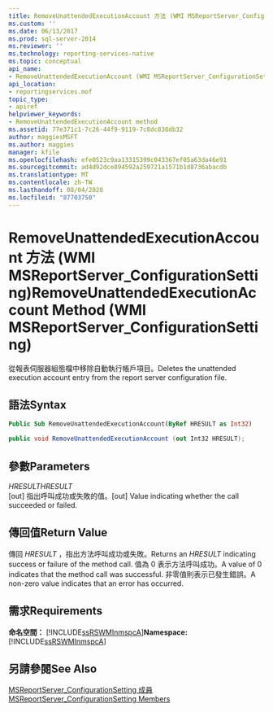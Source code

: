 ```yaml
---
title: RemoveUnattendedExecutionAccount 方法 (WMI MSReportServer_ConfigurationSetting) |Microsoft Docs
ms.custom: ''
ms.date: 06/13/2017
ms.prod: sql-server-2014
ms.reviewer: ''
ms.technology: reporting-services-native
ms.topic: conceptual
api_name:
- RemoveUnattendedExecutionAccount (WMI MSReportServer_ConfigurationSetting Class)
api_location:
- reportingservices.mof
topic_type:
- apiref
helpviewer_keywords:
- RemoveUnattendedExecutionAccount method
ms.assetid: 77e371c1-7c26-44f9-9119-7c8dc838db32
author: maggiesMSFT
ms.author: maggies
manager: kfile
ms.openlocfilehash: efe0523c9aa13315399c043367ef05a63da46e91
ms.sourcegitcommit: ad4d92dce894592a259721a1571b1d8736abacdb
ms.translationtype: MT
ms.contentlocale: zh-TW
ms.lasthandoff: 08/04/2020
ms.locfileid: "87703750"
---
```

# <a name="removeunattendedexecutionaccount-method-wmi-msreportserver_configurationsetting"></a><span data-ttu-id="ca9c7-102">RemoveUnattendedExecutionAccount 方法 (WMI MSReportServer_ConfigurationSetting)</span><span class="sxs-lookup"><span data-stu-id="ca9c7-102">RemoveUnattendedExecutionAccount Method (WMI MSReportServer_ConfigurationSetting)</span></span>
  <span data-ttu-id="ca9c7-103">從報表伺服器組態檔中移除自動執行帳戶項目。</span><span class="sxs-lookup"><span data-stu-id="ca9c7-103">Deletes the unattended execution account entry from the report server configuration file.</span></span>  
  
## <a name="syntax"></a><span data-ttu-id="ca9c7-104">語法</span><span class="sxs-lookup"><span data-stu-id="ca9c7-104">Syntax</span></span>  
  
```vb  
Public Sub RemoveUnattendedExecutionAccount(ByRef HRESULT as Int32)  
```  
  
```csharp  
public void RemoveUnattendedExecutionAccount (out Int32 HRESULT);  
```  
  
## <a name="parameters"></a><span data-ttu-id="ca9c7-105">參數</span><span class="sxs-lookup"><span data-stu-id="ca9c7-105">Parameters</span></span>  
 <span data-ttu-id="ca9c7-106">*HRESULT*</span><span class="sxs-lookup"><span data-stu-id="ca9c7-106">*HRESULT*</span></span>  
 <span data-ttu-id="ca9c7-107">[out] 指出呼叫成功或失敗的值。</span><span class="sxs-lookup"><span data-stu-id="ca9c7-107">[out] Value indicating whether the call succeeded or failed.</span></span>  
  
## <a name="return-value"></a><span data-ttu-id="ca9c7-108">傳回值</span><span class="sxs-lookup"><span data-stu-id="ca9c7-108">Return Value</span></span>  
 <span data-ttu-id="ca9c7-109">傳回 *HRESULT* ，指出方法呼叫成功或失敗。</span><span class="sxs-lookup"><span data-stu-id="ca9c7-109">Returns an *HRESULT* indicating success or failure of the method call.</span></span> <span data-ttu-id="ca9c7-110">值為 0 表示方法呼叫成功。</span><span class="sxs-lookup"><span data-stu-id="ca9c7-110">A value of 0 indicates that the method call was successful.</span></span> <span data-ttu-id="ca9c7-111">非零值則表示已發生錯誤。</span><span class="sxs-lookup"><span data-stu-id="ca9c7-111">A non-zero value indicates that an error has occurred.</span></span>  
  
## <a name="requirements"></a><span data-ttu-id="ca9c7-112">需求</span><span class="sxs-lookup"><span data-stu-id="ca9c7-112">Requirements</span></span>  
 <span data-ttu-id="ca9c7-113">**命名空間：** [!INCLUDE[ssRSWMInmspcA](../../includes/ssrswminmspca-md.md)]</span><span class="sxs-lookup"><span data-stu-id="ca9c7-113">**Namespace:** [!INCLUDE[ssRSWMInmspcA](../../includes/ssrswminmspca-md.md)]</span></span>  
  
## <a name="see-also"></a><span data-ttu-id="ca9c7-114">另請參閱</span><span class="sxs-lookup"><span data-stu-id="ca9c7-114">See Also</span></span>  
 [<span data-ttu-id="ca9c7-115">MSReportServer_ConfigurationSetting 成員</span><span class="sxs-lookup"><span data-stu-id="ca9c7-115">MSReportServer_ConfigurationSetting Members</span></span>](msreportserver-configurationsetting-members.md)  
  
  
